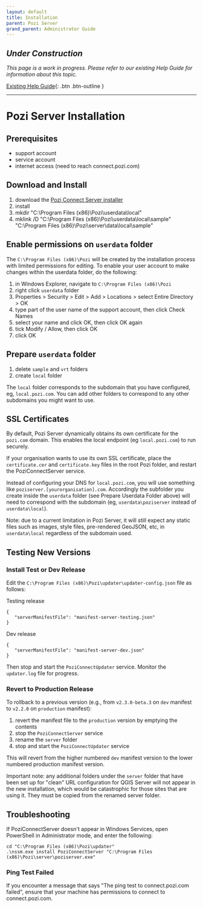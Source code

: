 ```yaml
---
layout: default
title: Installation
parent: Pozi Server
grand_parent: Administrator Guide
---
```


## *Under Construction*

*This page is a work in progress. Please refer to our existing Help Guide for information about this topic.*

[Existing Help Guide](https://help.pozi.com/){: .btn .btn-outline }

---

# Pozi Server Installation

## Prerequisites

* support account
* service account
* internet access (need to reach connect.pozi.com)

## Download and Install

1. download the [Pozi Connect Server installer](https://connect.pozi.com/installer/PoziConnectInstaller.exe)
2. install
3. mkdir "C:\Program Files (x86)\Pozi\userdata\local"
4. mklink /D "C:\Program Files (x86)\Pozi\userdata\local\sample" "C:\Program Files (x86)\Pozi\server\data\local\sample"

## Enable permissions on `userdata` folder

The `C:\Program Files (x86)\Pozi` will be created by the installation process with limited permissions for editing. To enable your user account to make changes within the userdata folder, do the following:

1. in Windows Explorer, navigate to `C:\Program Files (x86)\Pozi`
2. right click `userdata` folder
3. Properties > Security > Edit > Add > Locations > select Entire Directory > OK
4. type part of the user name of the support account, then click Check Names
5. select your name and click OK, then click OK again
6. tick Modify / Allow, then click OK
7. click OK

## Prepare `userdata` folder

1. delete `sample` and `vrt` folders
2. create `local` folder

The `local` folder corresponds to the subdomain that you have configured, eg, `local.pozi.com`. You can add other folders to correspond to any other subdomains you might want to use.

## SSL Certificates

By default, Pozi Server dynamically obtains its own certificate for the `pozi.com` domain. This enables the local endpoint (eg `local.pozi.com`) to run securely.

If your organisation wants to use its own SSL certificate, place the `certificate.cer` and `certificate.key` files in the root Pozi folder, and restart the PoziConnectServer service.

Instead of configuring your DNS for `local.pozi.com`, you will use something like `poziserver.[yourorganisation].com`. Accordingly the subfolder you create inside the `userdata` folder (see Prepare Userdata Folder above) will need to correspond with the subdomain (eg, `userdata\poziserver` instead of `userdata\local`).

Note: due to a current limitation in Pozi Server, it will still expect any static files such as images, style files, pre-rendered GeoJSON, etc, in `userdata\local` regardless of the subdomain used.

## Testing New Versions

### Install Test or Dev Release

Edit the `C:\Program Files (x86)\Pozi\updater\updater-config.json` file as follows:

Testing release

```
{
   "serverManifestFile": "manifest-server-testing.json"
}
```

Dev release

```
{
   "serverManifestFile": "manifest-server-dev.json"
}
```

Then stop and start the `PoziConnectUpdater` service. Monitor the `updater.log` file for progress.

### Revert to Production Release

To rollback to a previous version (e.g., from `v2.3.0-beta.3` on `dev` manifest to `v2.2.0` on `production` manifest):

1. revert the manifest file to the `production` version by emptying the contents
2. stop the `PoziConnectServer` service
3. rename the `server` folder
4. stop and start the `PoziConnectUpdater` service

This will revert from the higher numbered `dev` manifest version to the lower numbered production manifest version.

Important note: any additional folders under the `server` folder that have been set up for "clean" URL configuration for QGIS Server will not appear in the new installation, which would be catastrophic for those sites that are using it. They must be copied from the renamed server folder.

## Troubleshooting

If PoziConnectServer doesn't appear in Windows Services, open PowerShell in Administrator mode, and enter the following:

```
cd "C:\Program Files (x86)\Pozi\updater"
.\nssm.exe install PoziConnectServer "C:\Program Files (x86)\Pozi\server\poziserver.exe"
```

### Ping Test Failed

If you encounter a message that says "The ping test to connect.pozi.com failed", ensure that your machine has permissions to connect to connect.pozi.com.
